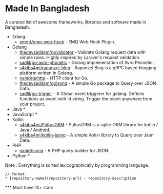 # Made In Bangladesh

A curated list of awesome frameworks, libraries and software made in Bangladesh.

- Erlang
    * [emqtt/emq-web-hook](https://github.com/emqtt/emq-web-hook) - EMQ Web Hook Plugin.
- Golang
    * [thedevsaddam/govalidator](https://github.com/thedevsaddam/govalidator) - Validate Golang request data with simple rules. Highly inspired by Laravel's request validation.
    * [sadlil/go-avro-phonetic](https://github.com/sadlil/go-avro-phonetic) - Golang implementation of Avro Phonetic.
    * [s4kibs4mi/rapunzel-blog](https://github.com/s4kibs4mi/rapunzel-blog) - Rapunzel Blog is a gRPC based blogging platform written in Golang.
    * [nahid/gohttp](https://github.com/nahid/gohttp) - HTTP client for Go.
    * [thedevsaddam/gojsonq](https://github.com/thedevsaddam/gojsonq) - A simple Go package to Query over JSON Data.
    * [sadlil/go-trigger](https://github.com/sadlil/go-trigger) - A Global event triggerer for golang. Defines functions as event with id string. Trigger the event anywhere from your project.
- Java
    *
- JavaScript
    *
- Kotlin
    * [s4kibs4mi/PultusORM](https://github.com/s4kibs4mi/PultusORM) - PultusORM is a sqlite ORM library for kotlin / Java / Android.
    * [s4kibs4mi/kotlin-jsonq](https://github.com/s4kibs4mi/kotlin-jsonq) - A simple Kotlin library to Query over Json Data.
- PHP
    * [nahid/jsonq](https://github.com/nahid/jsonq) - A PHP query builder for JSON.
- Python
    *

Note : Everything is sorted lexicographically by programming language.
```
// format
* [repository-name](repository-url) - repository-description
```

*** Must have 10+ stars

